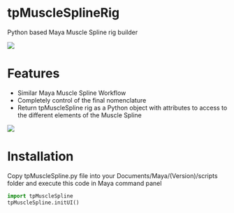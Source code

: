 # tpMuscleSplineRig
Python based Maya Muscle Spline rig builder

![](http://cgart3d.com/wp-content/uploads/2017/09/spline2.png)

Features
=========================================================
* Similar Maya Muscle Spline Workflow
* Completely control of the final nomenclature
* Return tpMuscleSpline rig as a Python object with attributes to access to the different elements of the Muscle Spline

![](http://cgart3d.com/wp-content/uploads/2017/09/spline1.png)

Installation
=========================================================
Copy tpMuscleSpline.py file into your Documents/Maya/(Version)/scripts folder and execute this code in Maya command panel

``` python
import tpMuscleSpline
tpMuscleSpline.initUI()
```
